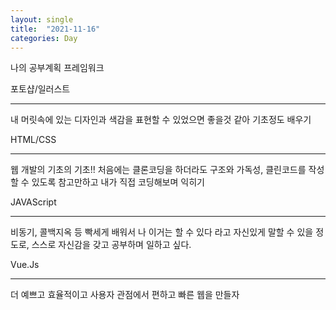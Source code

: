 ```yaml
---
layout: single
title:  "2021-11-16"
categories: Day
---
```



나의 공부계획 프레임워크



포토샵/일러스트 

---

내 머릿속에 있는 디자인과 색감을 표현할 수 있었으면 좋을것 같아 기초정도 배우기 



HTML/CSS

---

웹 개발의 기초의 기초!! 처음에는 클론코딩을 하더라도 구조와 가독성, 클린코드를 작성할 수 있도록 참고만하고 내가 직접 코딩해보며 익히기



JAVAScript

---

비동기, 콜백지옥 등  빡세게 배워서 나 이거는 할 수 있다 라고 자신있게 말할 수 있을 정도로, 스스로 자신감을 갖고 공부하며 일하고 싶다.



Vue.Js

---

더 예쁘고 효율적이고 사용자 관점에서 편하고 빠른 웹을 만들자